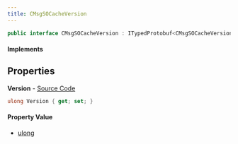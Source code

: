 ```yaml
---
title: CMsgSOCacheVersion
---
```


```csharp
public interface CMsgSOCacheVersion : ITypedProtobuf<CMsgSOCacheVersion>, INativeHandle
```

#### Implements

## Properties

**Version** - [Source Code](https://github.com/swiftly-solution/swiftlys2/blob/master/managed/src/SwiftlyS2.Generated/Protobufs/Interfaces/CMsgSOCacheVersion.cs#L13)

```csharp
ulong Version { get; set; }
```

#### Property Value

- [ulong](https://learn.microsoft.com/dotnet/api/system.uint64)


